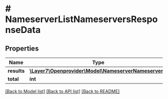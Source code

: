 # # NameserverListNameserversResponseData

## Properties

Name | Type | Description | Notes
------------ | ------------- | ------------- | -------------
**results** | [**\Layer7\Openprovider\Model\NameserverNameserver[]**](NameserverNameserver.md) |  | [optional]
**total** | **int** |  | [optional]

[[Back to Model list]](../../README.md#models) [[Back to API list]](../../README.md#endpoints) [[Back to README]](../../README.md)
